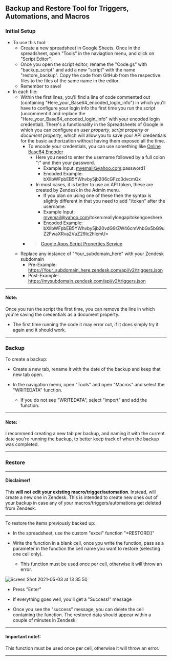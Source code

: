 ## Backup and Restore Tool for Triggers, Automations, and Macros

### Initial Setup
- To use this tool:
  - Create a new spreadsheet in Google Sheets. Once in the spreadsheet, open "Tools" in the naviagtion menu, and click on "Script Editor".
  - Once you open the script editor, rename the "Code.gs" with "backup_script" and add a new "script" with the name "restore_backup".  Copy the code from GitHub from the respective files to the files of the same name in the editor. 
  - Remember to save!
- In each file:
  - Within the first lines, you'll find a line of code commented out (containing "Here_your_Base64_encoded_login_info") in which you'll have to configure your login info the first time you run the script (uncomment it and replace the "Here_your_Base64_encoded_login_info" with your encoded login credential). There's a functionality in the Spreadsheets of Google in which you can configure an _user property_, _script property_ or _document property_, which will allow you to save your API credentials for the basic authorization without having them exposed all the time.
    - To encode your credentials, you can use something like [Online Base64 Encoder](https://www.base64encode.org/) 
      - Here you need to enter the username followed by a full colon ":" and then your password.
        - Example Input: myemail@yahoo.com:password1
        - Encoded Example: bXllbWFpbEB5YWhvby5jb206cGFzc3dvcmQx
      - In most cases, it is better to use an API token, these are created by Zendesk in the Admin menu.
        - If you plan on using one of these then the syntax is slightly different in that you need to add "/token" after the username.
        - Example Input: myemail@yahoo.com/token:reallylongapitokengoeshere
        - Encoded Example: bXllbWFpbEB5YWhvby5jb20vdG9rZW46cmVhbGx5bG9uZ2FwaXRva2VuZ29lc2hlcmU=
    - > [Google Apps Script Properties Service](https://developers.google.com/apps-script/guides/properties)
  - Replace any instance of "Your_subdomain_here" with your Zendesk subdomain
    - Pre-Example: https://Your_subdomain_here.zendesk.com/api/v2/triggers.json
    - Post-Example: https://mysubdomain.zendesk.com/api/v2/triggers.json

---

#### Note:

Once you run the script the first time, you can remove the line in which you're saving the credentials as a document property.
- The first time running the code it may error out, if it does simply try it again and it should work.

---

### Backup

To create a backup:

- Create a new tab, rename it with the date of the backup and keep that new tab open.

- In the navigation menu, open "Tools" and open "Macros" and select the "WRITEDATA" function.

  - If you do not see "WRITEDATA", select "import" and add the function.

---

#### Note:

I recommend creating a new tab per backup, and naming it with the current date you're running the backup, to better keep track of when the backup was completed.

---

### Restore

---

#### Disclaimer!

This **will not edit your existing macro/trigger/automation**. Instead, will create a new one in Zendesk. This is intended to create new ones out of your backup in case any of your macros/triggers/automations get deleted from Zendesk.

---

To restore the items previously backed up:

- In the spreadsheet, use the custom "excel" function "=RESTORE()"

- Write the function in a blank cell, once you write the function, pass as a parameter in the function the cell name you want to restore (selecting one cell only).

  - This function must be used once per cell, otherwise it will throw an error.

![Screen Shot 2021-05-03 at 13 35 50](https://user-images.githubusercontent.com/51498514/116881170-36505800-ac23-11eb-84d8-5a63822185da.png)

- Press "Enter"

- If everything goes well, you'll get a "Success!" message

- Once you see the "success" message, you can delete the cell containing the function. The restored data should appear within a couple of minutes in Zendesk.

---

#### Important note!:

This function must be used once per cell, otherwise it will throw an error.

---
